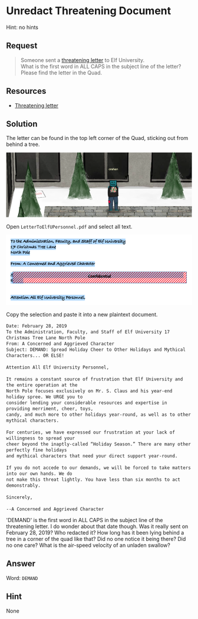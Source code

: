 # Unredact Threatening Document
Hint: no hints

## Request
> Someone sent a [threatening letter](https://downloads.elfu.org/LetterToElfUPersonnel.pdf) to Elf University.  
> What is the first word in ALL CAPS in the subject line of the letter?  
> Please find the letter in the Quad.  

## Resources
- [Threatening letter](https://downloads.elfu.org/LetterToElfUPersonnel.pdf)

## Solution
The letter can be found in the top left corner of the Quad, sticking out from behind a tree.

![Threatening Letter](../img/challenges/c2/c2_1.png)

Open `LetterToElfUPersonnel.pdf` and select all text.

![Select All Text](../img/challenges/c2/c2_2.png)

Copy the selection and paste it into a new plaintext document.

```text
Date: February 28, 2019
To the Administration, Faculty, and Staff of Elf University 17 Christmas Tree Lane North Pole
From: A Concerned and Aggrieved Character
Subject: DEMAND: Spread Holiday Cheer to Other Holidays and Mythical Characters... OR ELSE!

Attention All Elf University Personnel,

It remains a constant source of frustration that Elf University and the entire operation at the 
North Pole focuses exclusively on Mr. S. Claus and his year-end holiday spree. We URGE you to 
consider lending your considerable resources and expertise in providing merriment, cheer, toys,
candy, and much more to other holidays year-round, as well as to other mythical characters.

For centuries, we have expressed our frustration at your lack of willingness to spread your
cheer beyond the inaptly-called “Holiday Season.” There are many other perfectly fine holidays
and mythical characters that need your direct support year-round.

If you do not accede to our demands, we will be forced to take matters into our own hands. We do
not make this threat lightly. You have less than six months to act demonstrably.

Sincerely,

--A Concerned and Aggrieved Character
```

'DEMAND' is the first word in ALL CAPS in the subject line of the threatening letter. I do wonder about that date though. Was it really sent on February 28, 2019? Who redacted it? How long has it been lying behind a tree in a corner of the quad like that? Did no one notice it being there? Did no one care? What is the air-speed velocity of an unladen swallow?

## Answer
Word: `DEMAND`

## Hint
None
